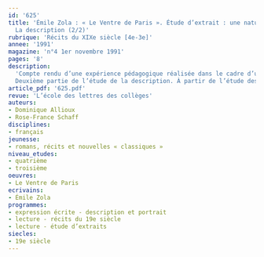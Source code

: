 ```yaml
---
id: '625'
title: 'Émile Zola : « Le Ventre de Paris ». Étude d’extrait : une nature morte étonnante.
  La description (2/2)'
rubrique: 'Récits du XIXe siècle [4e-3e]'
annee: '1991'
magazine: 'n°4 1er novembre 1991'
pages: '8'
description: 
  'Compte rendu d’une expérience pédagogique réalisée dans le cadre d’une expérience nationale : « Écrire au collège », autour d’un texte extrait du « Ventre de Paris », de Zola, réunissant dialogue, description et narration…
  Deuxième partie de l’étude de la description. À partir de l’étude des dialogues et de la reconstitution du texte, amputé des descriptions, l’article propose des ateliers d’écriture permettant d’impliquer l’élève dans un travail d’expression écrite.'
article_pdf: '625.pdf'
revue: 'L’école des lettres des collèges'
auteurs:
- Dominique Allioux
- Rose-France Schaff
disciplines:
- français
jeunesse:
- romans, récits et nouvelles « classiques »
niveau_etudes:
- quatrième
- troisième
oeuvres:
- Le Ventre de Paris
ecrivains:
- Émile Zola
programmes:
- expression écrite - description et portrait
- lecture - récits du 19e siècle
- lecture - étude d’extraits
siecles:
- 19e siècle
---
```

